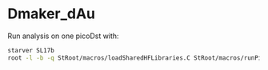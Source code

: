 # Dmaker_dAu

Run analysis on one picoDst with:
```sh
starver SL17b
root -l -b -q StRoot/macros/loadSharedHFLibraries.C StRoot/macros/runPicoDpmAnaMakerLocal.C++
```

